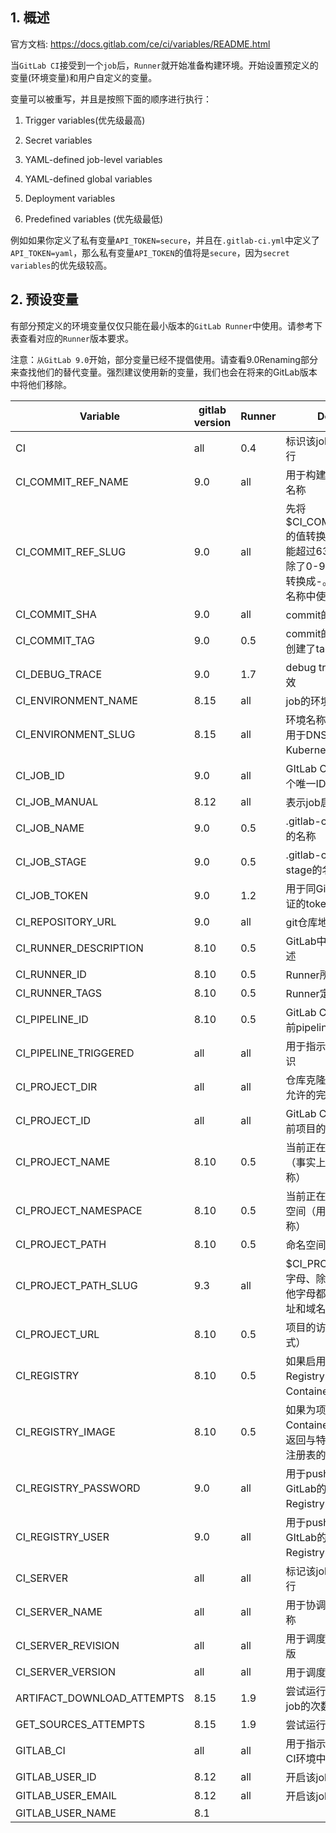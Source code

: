## 1. 概述

官方文档: https://docs.gitlab.com/ce/ci/variables/README.html

当```GitLab CI```接受到一个```job```后，```Runner```就开始准备构建环境。开始设置预定义的变量(环境变量)和用户自定义的变量。

变量可以被重写，并且是按照下面的顺序进行执行：

1. Trigger variables(优先级最高)

2. Secret variables

3. YAML-defined job-level variables

4. YAML-defined global variables

5. Deployment variables

6. Predefined variables (优先级最低)

例如如果你定义了私有变量```API_TOKEN=secure```，并且在```.gitlab-ci.yml```中定义了```API_TOKEN=yaml```，那么私有变量```API_TOKEN```的值将是```secure```，因为```secret variables```的优先级较高。

## 2. 预设变量

有部分预定义的环境变量仅仅只能在最小版本的```GitLab Runner```中使用。请参考下表查看对应的```Runner```版本要求。

注意：```从GitLab 9.0```开始，部分变量已经不提倡使用。请查看9.0Renaming部分来查找他们的替代变量。强烈建议使用新的变量，我们也会在将来的GitLab版本中将他们移除。

| Variable | gitlab version | Runner | Description |
| ---- | ---- | ---- | ---- |
| CI | all | 0.4 | 标识该job是在CI环境中执行 |
| CI_COMMIT_REF_NAME | 9.0 | all | 用于构建项目的分支或tag名称 |
| CI_COMMIT_REF_SLUG | 9.0 | all | 先将$CI_COMMIT_REF_NAME的值转换成小写，最大不能超过63个字节，然后把除了0-9和a-z的其他字符转换成-。在URLs和域名名称中使用。|
| CI_COMMIT_SHA | 9.0 | all | commit的版本号 |
| CI_COMMIT_TAG | 9.0 | 0.5 | commit的tag名称。只有创建了tags才会出现。 |
| CI_DEBUG_TRACE | 9.0 | 1.7 | debug tracing开启时才生效 |
| CI_ENVIRONMENT_NAME | 8.15 | all | job的环境名称 |
| CI_ENVIRONMENT_SLUG | 8.15 | all | 环境名称的简化版本，适用于DNS，URLs，Kubernetes labels等 |
| CI_JOB_ID | 9.0 | all | GItLab CI内部调用job的一个唯一ID |
| CI_JOB_MANUAL | 8.12 | all | 表示job启用的标识 |
| CI_JOB_NAME | 9.0 | 0.5 | .gitlab-ci.yml中定义的job的名称 |
| CI_JOB_STAGE | 9.0 | 0.5 | .gitlab-ci.yml中定义的stage的名称 |
| CI_JOB_TOKEN | 9.0 | 1.2 | 用于同GitLab容器仓库验证的token |
| CI_REPOSITORY_URL | 9.0 | all | git仓库地址，用于克隆 |
| CI_RUNNER_DESCRIPTION | 8.10 | 0.5 | GitLab中存储的Runner描述 |
| CI_RUNNER_ID | 8.10 | 0.5 | Runner所使用的唯一ID |
| CI_RUNNER_TAGS | 8.10 | 0.5 | Runner定义的tags |
| CI_PIPELINE_ID | 8.10 | 0.5 | GitLab CI 在内部使用的当前pipeline的唯一ID |
| CI_PIPELINE_TRIGGERED | all | all | 用于指示该job被触发的标识 |
| CI_PROJECT_DIR | all | all | 仓库克隆的完整地址和job允许的完整地址 |
| CI_PROJECT_ID | all | all | GitLab CI在内部使用的当前项目的唯一ID |
| CI_PROJECT_NAME | 8.10 | 0.5 | 当前正在构建的项目名称（事实上是项目文件夹名称） |
| CI_PROJECT_NAMESPACE | 8.10 | 0.5 | 当前正在构建的项目命名空间（用户名或者是组名称） |
| CI_PROJECT_PATH | 8.10 | 0.5 | 命名空间加项目名称 | 
| CI_PROJECT_PATH_SLUG | 9.3 | all | $CI_PROJECT_PATH小写字母、除了0-9和a-z的其他字母都替换成-。用于地址和域名名称。 |
| CI_PROJECT_URL | 8.10 | 0.5 | 项目的访问地址（http形式） |
| CI_REGISTRY | 8.10 | 0.5 | 如果启用了Container Registry，则返回GitLab的Container Registry的地址 | 
| CI_REGISTRY_IMAGE | 8.10 | 0.5 | 如果为项目启用了Container Registry，它将返回与特定项目相关联的注册表的地址 |
| CI_REGISTRY_PASSWORD | 9.0 | all | 用于push containers到GitLab的Container Registry的密码 |
| CI_REGISTRY_USER | 9.0 | all | 用于push containers到GItLab的Container Registry的用户名 |
| CI_SERVER | all | all | 标记该job是在CI环境中执行 |
| CI_SERVER_NAME | all | all | 用于协调job的CI服务器名称 |
| CI_SERVER_REVISION | all | all | 用于调度job的GitLab修订版 |
| CI_SERVER_VERSION | all | all | 用于调度job的GItLab版本 |
| ARTIFACT_DOWNLOAD_ATTEMPTS | 8.15 | 1.9 | 尝试运行下载artifacts的job的次数 |
| GET_SOURCES_ATTEMPTS | 8.15 | 1.9 | 尝试运行获取源的job次数 |
| GITLAB_CI | all | all | 用于指示该job是在GItLab CI环境中运行 |
| GITLAB_USER_ID | 8.12 | all | 开启该job的用户ID |
| GITLAB_USER_EMAIL | 8.12 | all | 开启该job的用户邮箱 |
| GITLAB_USER_NAME | 8.1
